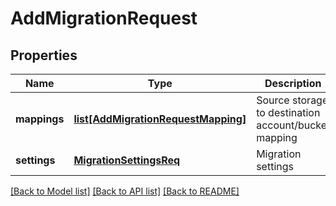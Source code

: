 # AddMigrationRequest

## Properties
Name | Type | Description | Notes
------------ | ------------- | ------------- | -------------
**mappings** | [**list[AddMigrationRequestMapping]**](AddMigrationRequestMapping.md) | Source storage to destination account/bucket mapping | [optional] 
**settings** | [**MigrationSettingsReq**](MigrationSettingsReq.md) | Migration settings | [optional] 

[[Back to Model list]](../README.md#documentation-for-models) [[Back to API list]](../README.md#documentation-for-api-endpoints) [[Back to README]](../README.md)


